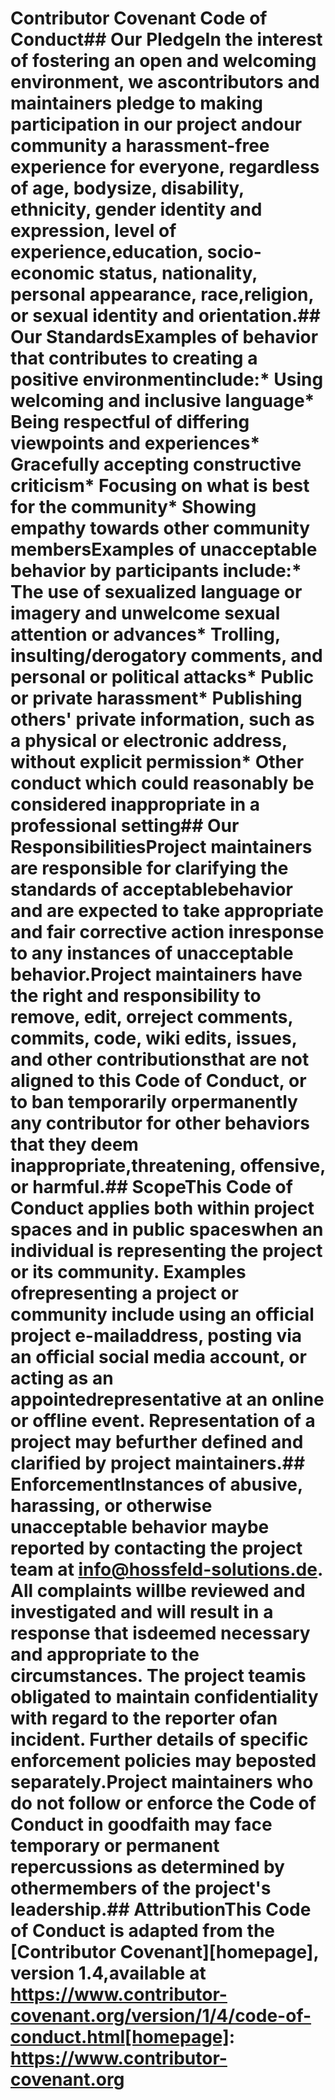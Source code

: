 # Contributor Covenant Code of Conduct## Our PledgeIn the interest of fostering an open and welcoming environment, we ascontributors and maintainers pledge to making participation in our project andour community a harassment-free experience for everyone, regardless of age, bodysize, disability, ethnicity, gender identity and expression, level of experience,education, socio-economic status, nationality, personal appearance, race,religion, or sexual identity and orientation.## Our StandardsExamples of behavior that contributes to creating a positive environmentinclude:* Using welcoming and inclusive language* Being respectful of differing viewpoints and experiences* Gracefully accepting constructive criticism* Focusing on what is best for the community* Showing empathy towards other community membersExamples of unacceptable behavior by participants include:* The use of sexualized language or imagery and unwelcome sexual attention or  advances* Trolling, insulting/derogatory comments, and personal or political attacks* Public or private harassment* Publishing others' private information, such as a physical or electronic  address, without explicit permission* Other conduct which could reasonably be considered inappropriate in a  professional setting## Our ResponsibilitiesProject maintainers are responsible for clarifying the standards of acceptablebehavior and are expected to take appropriate and fair corrective action inresponse to any instances of unacceptable behavior.Project maintainers have the right and responsibility to remove, edit, orreject comments, commits, code, wiki edits, issues, and other contributionsthat are not aligned to this Code of Conduct, or to ban temporarily orpermanently any contributor for other behaviors that they deem inappropriate,threatening, offensive, or harmful.## ScopeThis Code of Conduct applies both within project spaces and in public spaceswhen an individual is representing the project or its community. Examples ofrepresenting a project or community include using an official project e-mailaddress, posting via an official social media account, or acting as an appointedrepresentative at an online or offline event. Representation of a project may befurther defined and clarified by project maintainers.## EnforcementInstances of abusive, harassing, or otherwise unacceptable behavior maybe reported by contacting the project team at info@hossfeld-solutions.de. All complaints willbe reviewed and investigated and will result in a response that isdeemed necessary and appropriate to the circumstances. The project teamis obligated to maintain confidentiality with regard to the reporter ofan incident. Further details of specific enforcement policies may beposted separately.Project maintainers who do not follow or enforce the Code of Conduct in goodfaith may face temporary or permanent repercussions as determined by othermembers of the project's leadership.## AttributionThis Code of Conduct is adapted from the [Contributor Covenant][homepage], version 1.4,available at https://www.contributor-covenant.org/version/1/4/code-of-conduct.html[homepage]: https://www.contributor-covenant.org
